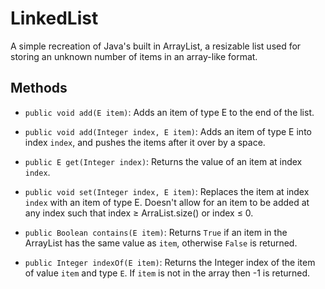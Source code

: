 # LinkedList

A simple recreation of Java's built in ArrayList, a resizable list used for storing an unknown number of items in an array-like format. 

## Methods
 
* `public void add(E item)`:
Adds an item of type E to the end of the list.

* `public void add(Integer index, E item)`:
Adds an item of type E into index `index`, and pushes the items after it over by a space.

* `public E get(Integer index)`: 
Returns the value of an item at index `index`.

* `public void set(Integer index, E item)`:
Replaces the item at index `index` with an item of type E. Doesn't allow for an item to be added at any index such that index ≥ ArraList.size() or index ≤ 0.

* `public Boolean contains(E item)`:
Returns `True` if an item in the ArrayList has the same value as `item`, otherwise `False` is returned.

* `public Integer indexOf(E item)`:
Returns the Integer index of the item of value `item` and type `E`. If `item` is not in the array then -1 is returned.





